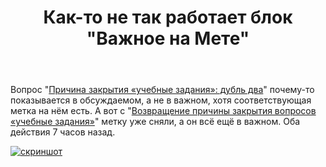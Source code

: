 ﻿---
title: "Как-то не так работает блок &quot;Важное на Мете&quot;"
se.owner.user_id: 178988
se.owner.display_name: "Qwertiy"
se.owner.link: "https://ru.meta.stackoverflow.com/users/178988/qwertiy"
se.link: "https://ru.meta.stackoverflow.com/questions/10144/%d0%9a%d0%b0%d0%ba-%d1%82%d0%be-%d0%bd%d0%b5-%d1%82%d0%b0%d0%ba-%d1%80%d0%b0%d0%b1%d0%be%d1%82%d0%b0%d0%b5%d1%82-%d0%b1%d0%bb%d0%be%d0%ba-%d0%92%d0%b0%d0%b6%d0%bd%d0%be%d0%b5-%d0%bd%d0%b0-%d0%9c%d0%b5%d1%82%d0%b5"
se.question_id: 10144
se.post_type: question
---
<p>Вопрос "<a href="https://ru.meta.stackoverflow.com/q/10141/178988">Причина закрытия &#171;учебные задания&#187;: дубль два</a>" почему-то показывается в обсуждаемом, а не в важном, хотя соответствующая метка на нём есть. А вот с "<a href="https://ru.meta.stackoverflow.com/q/10100/178988">Возвращение причины закрытия вопросов &#171;учебные задания&#187;</a>" метку уже сняли, а он всё ещё в важном. Оба действия 7 часов назад.</p>

<p><a href="https://i.stack.imgur.com/0cDgN.png" rel="nofollow noreferrer"><img src="https://i.stack.imgur.com/0cDgN.png" alt="скриншот"></a></p>
